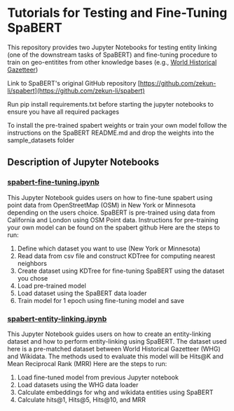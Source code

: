 # Tutorials for Testing and Fine-Tuning SpaBERT

This repository provides two Jupyter Notebooks for testing entity linking (one of the downstream tasks of SpaBERT) and fine-tuning procedure to train on geo-entitites from other knowledge bases (e.g., [World Historical Gazetteer](https://whgazetteer.org/))

Link to SpaBERT's original GitHub repository [https://github.com/zekun-li/spabert](https://github.com/zekun-li/spabert)

Run pip install requirements.txt before starting the jupyter notebooks to ensure you have all required packages

To install the pre-trained spabert weights or train your own model follow the instructions on the SpaBERT README.md and drop the weights into the sample_datasets folder

## Description of Jupyter Notebooks

### [spabert-fine-tuning.ipynb](https://github.com/Jina-Kim/spabert-tutorials/blob/main/spabert-fine-tuning.ipynb)
This Jupyter Notebook guides users on how to fine-tune spabert using point data from OpenStreetMap (OSM) in New York or Minnesota depending on the users choice. SpaBERT is pre-trained using data from California and London using OSM Point data. Instructions for pre-training your own model can be found on the spabert github
Here are the steps to run:

1. Define which dataset you want to use (New York or Minnesota)
2. Read data from csv file and construct KDTree for computing nearest neighbors
3. Create dataset using KDTree for fine-tuning SpaBERT using the dataset you chose
4. Load pre-trained model
5. Load dataset using the SpaBERT data loader
6. Train model for 1 epoch using fine-tuning model and save

### [spabert-entity-linking.ipynb](https://github.com/Jina-Kim/spabert-tutorials/blob/main/spabert-entity-linking.ipynb)
This Jupyter Notebook guides users on how to create an entity-linking dataset and how to perform entity-linking using SpaBERT. The dataset used here is a pre-matched dataset between World Historical Gazetteer (WHG) and Wikidata. The methods used to evaluate this model will be Hits@K and Mean Reciprocal Rank (MRR)
Here are the steps to run:

1. Load fine-tuned model from previous Jupyter notebook
2. Load datasets using the WHG data loader
3. Calculate embeddings for whg and wikidata entities using SpaBERT
4. Calculate hits@1, Hits@5, Hits@10, and MRR 

